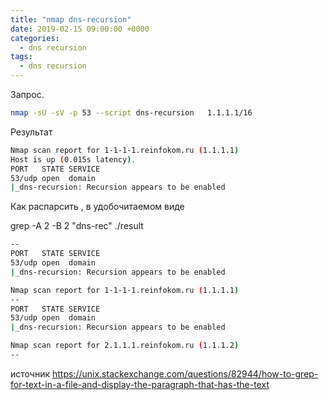 ```yaml
---
title: "nmap dns-recursion"
date: 2019-02-15 09:00:00 +0000
categories:
  - dns recursion
tags:
  - dns recursion
---
```

Запрос.
```bash
nmap -sU -sV -p 53 --script dns-recursion   1.1.1.1/16
```
Результат
```bash
Nmap scan report for 1-1-1-1.reinfokom.ru (1.1.1.1)
Host is up (0.015s latency).
PORT   STATE SERVICE
53/udp open  domain
|_dns-recursion: Recursion appears to be enabled
```

Как распарсить , в удобочитаемом виде

grep -A 2 -B 2 "dns-rec" ./result 
```bash
--
PORT   STATE SERVICE
53/udp open  domain
|_dns-recursion: Recursion appears to be enabled

Nmap scan report for 1-1-1-1.reinfokom.ru (1.1.1.1)
--
PORT   STATE SERVICE
53/udp open  domain
|_dns-recursion: Recursion appears to be enabled

Nmap scan report for 2.1.1.1.reinfokom.ru (1.1.1.2)
--
```


источник https://unix.stackexchange.com/questions/82944/how-to-grep-for-text-in-a-file-and-display-the-paragraph-that-has-the-text




